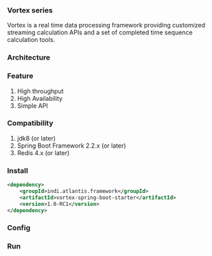 ### Vortex series

Vortex is a real time data processing framework providing customized streaming calculation APIs and  a set of completed time sequence  calculation tools. 

### Architecture



### Feature

1. High throughput
2. High Availability
3. Simple API

### Compatibility

1. jdk8 (or later)
2. Spring Boot Framework 2.2.x (or later)
3. Redis 4.x (or later)

### Install

```xml
<dependency>
	<groupId>indi.atlantis.framework</groupId>
	<artifactId>vortex-spring-boot-starter</artifactId>
	<version>1.0-RC1</version>
</dependency>
```



### Config
### Run



